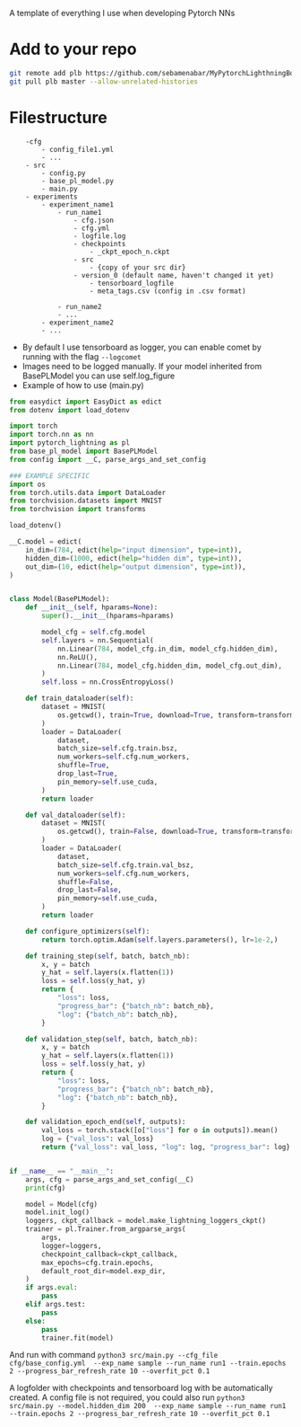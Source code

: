 A template of everything I use when developing Pytorch NNs

# Add to your repo

```bash
git remote add plb https://github.com/sebamenabar/MyPytorchLighthningBoilerplate
git pull plb master --allow-unrelated-histories
```

# Filestructure
```
    -cfg
        - config_file1.yml
        - ...
    - src
        - config.py
        - base_pl_model.py
        - main.py
    - experiments
        - experiment_name1
            - run_name1
                - cfg.json
                - cfg.yml
                - logfile.log
                - checkpoints
                    - _ckpt_epoch_n.ckpt
                - src
                    - {copy of your src dir}
                - version_0 (default name, haven't changed it yet)
                    - tensorboard_logfile
                    - meta_tags.csv (config in .csv format)
            
            - run_name2
            - ...
        - experiment_name2
        - ...
```

* By default I use tensorboard as logger, you can enable comet by running with the flag `--logcomet`
* Images need to be logged manually. If your model inherited from BasePLModel you can use self.log_figure
* Example of how to use (main.py)

```python
from easydict import EasyDict as edict
from dotenv import load_dotenv

import torch
import torch.nn as nn
import pytorch_lightning as pl
from base_pl_model import BasePLModel
from config import __C, parse_args_and_set_config

### EXAMPLE SPECIFIC
import os
from torch.utils.data import DataLoader
from torchvision.datasets import MNIST
from torchvision import transforms

load_dotenv()

__C.model = edict(
    in_dim=(784, edict(help="input dimension", type=int)),
    hidden_dim=(1000, edict(help="hidden dim", type=int)),
    out_dim=(10, edict(help="output dimension", type=int)),
)


class Model(BasePLModel):
    def __init__(self, hparams=None):
        super().__init__(hparams=hparams)

        model_cfg = self.cfg.model
        self.layers = nn.Sequential(
            nn.Linear(784, model_cfg.in_dim, model_cfg.hidden_dim),
            nn.ReLU(),
            nn.Linear(784, model_cfg.hidden_dim, model_cfg.out_dim),
        )
        self.loss = nn.CrossEntropyLoss()

    def train_dataloader(self):
        dataset = MNIST(
            os.getcwd(), train=True, download=True, transform=transforms.ToTensor()
        )
        loader = DataLoader(
            dataset,
            batch_size=self.cfg.train.bsz,
            num_workers=self.cfg.num_workers,
            shuffle=True,
            drop_last=True,
            pin_memory=self.use_cuda,
        )
        return loader

    def val_dataloader(self):
        dataset = MNIST(
            os.getcwd(), train=False, download=True, transform=transforms.ToTensor()
        )
        loader = DataLoader(
            dataset,
            batch_size=self.cfg.train.val_bsz,
            num_workers=self.cfg.num_workers,
            shuffle=False,
            drop_last=False,
            pin_memory=self.use_cuda,
        )
        return loader

    def configure_optimizers(self):
        return torch.optim.Adam(self.layers.parameters(), lr=1e-2,)

    def training_step(self, batch, batch_nb):
        x, y = batch
        y_hat = self.layers(x.flatten(1))
        loss = self.loss(y_hat, y)
        return {
            "loss": loss,
            "progress_bar": {"batch_nb": batch_nb},
            "log": {"batch_nb": batch_nb},
        }

    def validation_step(self, batch, batch_nb):
        x, y = batch
        y_hat = self.layers(x.flatten(1))
        loss = self.loss(y_hat, y)
        return {
            "loss": loss,
            "progress_bar": {"batch_nb": batch_nb},
            "log": {"batch_nb": batch_nb},
        }

    def validation_epoch_end(self, outputs):
        val_loss = torch.stack([o["loss"] for o in outputs]).mean()
        log = {"val_loss": val_loss}
        return {"val_loss": val_loss, "log": log, "progress_bar": log}


if __name__ == "__main__":
    args, cfg = parse_args_and_set_config(__C)
    print(cfg)

    model = Model(cfg)
    model.init_log()
    loggers, ckpt_callback = model.make_lightning_loggers_ckpt()
    trainer = pl.Trainer.from_argparse_args(
        args,
        logger=loggers,
        checkpoint_callback=ckpt_callback,
        max_epochs=cfg.train.epochs,
        default_root_dir=model.exp_dir,
    )
    if args.eval:
        pass
    elif args.test:
        pass
    else:
        pass
        trainer.fit(model)
```

And run with command `python3 src/main.py --cfg_file cfg/base_config.yml  --exp_name sample --run_name run1 --train.epochs 2 --progress_bar_refresh_rate 10 --overfit_pct 0.1`

A logfolder with checkpoints and tensorboard log with be automatically created. A config file is not required, you could also run `python3 src/main.py --model.hidden_dim 200  --exp_name sample --run_name run1 --train.epochs 2 --progress_bar_refresh_rate 10 --overfit_pct 0.1`

